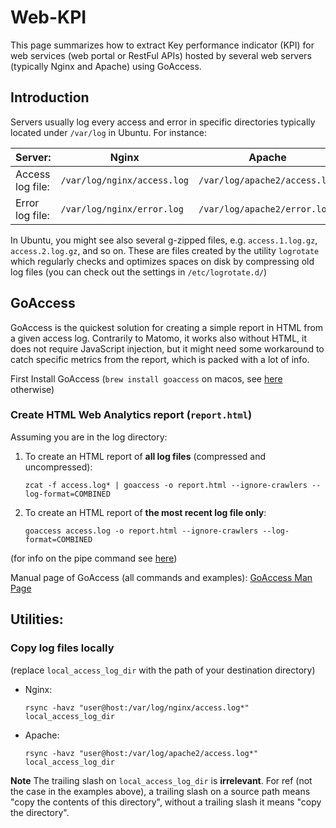 # Web-KPI

This page summarizes how to extract Key performance indicator (KPI) 
for web services (web portal or RestFul APIs) hosted by several web
servers (typically Nginx and Apache) using GoAccess.

## Introduction

Servers usually log every access and error in specific directories
typically located under `/var/log` in Ubuntu. For instance:

| Server:          | Nginx                       | Apache                        |
|------------------|-----------------------------|-------------------------------|
| Access log file: | `/var/log/nginx/access.log` | `/var/log/apache2/access.log` |
| Error log file:  | `/var/log/nginx/error.log`  | `/var/log/apache2/error.log`  |


In Ubuntu, you might see also several g-zipped files, e.g.
`access.1.log.gz`, `access.2.log.gz`, and so on. These are files
created by the utility `logrotate` which regularly checks
and optimizes spaces on disk by compressing old log files
(you can check out the settings in `/etc/logrotate.d/`)

## GoAccess

GoAccess is the quickest solution for creating a simple report in HTML
from a given access log. Contrarily to Matomo, it works also without HTML,
it does not require JavaScript injection, but it might need some workaround
to catch specific metrics from the report, which is packed with a lot of 
info.


First Install GoAccess (`brew install goaccess` on macos, see 
[here](https://goaccess.io/download) otherwise)


### Create HTML Web Analytics report (`report.html`)

Assuming you are in the log directory:

1. To create an HTML report of **all log files** (compressed and uncompressed):
   ```commandline
   zcat -f access.log* | goaccess -o report.html --ignore-crawlers --log-format=COMBINED
   ```
2. To create an HTML report of **the most recent log file only**:
   ```commandline
   goaccess access.log -o report.html --ignore-crawlers --log-format=COMBINED
   ```
(for info on the pipe command see [here](https://stackoverflow.com/a/39240021))

Manual page of GoAccess (all commands and examples):
[GoAccess Man Page](https://goaccess.io/man)


## Utilities:

### Copy log files locally

(replace `local_access_log_dir` with the path of your destination directory)

- Nginx:
  ```
  rsync -havz "user@host:/var/log/nginx/access.log*" local_access_log_dir
  ```
- Apache:
  ```
  rsync -havz "user@host:/var/log/apache2/access.log*" local_access_log_dir
  ```

**Note**
  The trailing slash on `local_access_log_dir` is **irrelevant**. 
  For ref (not the case in the examples above), a  trailing slash on a source path means "copy the contents of this directory", 
  without a trailing slash it means "copy the directory".
